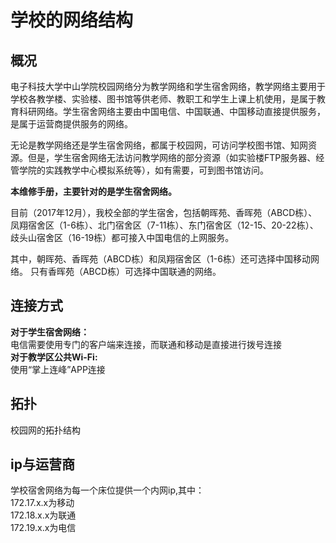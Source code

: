 # 学校的网络结构
## 概况
电子科技大学中山学院校园网络分为教学网络和学生宿舍网络，教学网络主要用于学校各教学楼、实验楼、图书馆等供老师、教职工和学生上课上机使用，是属于教育科研网络。学生宿舍网络主要由中国电信、中国联通、中国移动直接提供服务，是属于运营商提供服务的网络。

无论是教学网络还是学生宿舍网络，都属于校园网，可访问学校图书馆、知网资源。但是，学生宿舍网络无法访问教学网络的部分资源（如实验楼FTP服务器、经管学院的实践教学中心模拟系统等），如有需要，可到图书馆访问。

**本维修手册，主要针对的是学生宿舍网络。**

目前（2017年12月），我校全部的学生宿舍，包括朝晖苑、香晖苑（ABCD栋）、凤翔宿舍区（1-6栋）、北门宿舍区（7-11栋）、东门宿舍区（12-15、20-22栋）、歧头山宿舍区（16-19栋）都可接入中国电信的上网服务。

其中，朝晖苑、香晖苑（ABCD栋）和凤翔宿舍区（1-6栋）还可选择中国移动网络。
只有香晖苑（ABCD栋）可选择中国联通的网络。

## 连接方式
**对于学生宿舍网络：**\
电信需要使用专门的客户端来连接，而联通和移动是直接进行拨号连接\
**对于教学区公共Wi-Fi:**\
使用“掌上连峰”APP连接
## 拓扑
校园网的拓扑结构
## ip与运营商
学校宿舍网络为每一个床位提供一个内网ip,其中：\
172.17.x.x为移动\
172.18.x.x为联通\
172.19.x.x为电信

